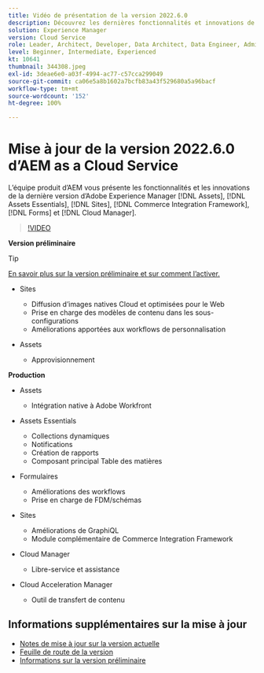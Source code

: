 ```yaml
---
title: Vidéo de présentation de la version 2022.6.0
description: Découvrez les dernières fonctionnalités et innovations de la version 2022-6-0 d’Adobe Experience Manager  [!DNL Assets Essentials], [!DNL Sites], [!DNL Screens], [!DNL Forms]  et  [!DNL Cloud Foundation].
solution: Experience Manager
version: Cloud Service
role: Leader, Architect, Developer, Data Architect, Data Engineer, Admin, User
level: Beginner, Intermediate, Experienced
kt: 10641
thumbnail: 344308.jpeg
exl-id: 3deae6e0-a03f-4994-ac77-c57cca299049
source-git-commit: ca06e5a8b1602a7bcfb83a43f529680a5a96bacf
workflow-type: tm+mt
source-wordcount: '152'
ht-degree: 100%

---
```


# Mise à jour de la version 2022.6.0 d’AEM as a Cloud Service

L’équipe produit d’AEM vous présente les fonctionnalités et les innovations de la dernière version d’Adobe Experience Manager [!DNL Assets], [!DNL Assets Essentials], [!DNL Sites], [!DNL Commerce Integration Framework], [!DNL Forms] et [!DNL Cloud Manager].

>[!VIDEO](https://video.tv.adobe.com/v/344308/?quality=12&learn=on)

**Version préliminaire**

>[!TIP]
>
>[En savoir plus sur la version préliminaire et sur comment l’activer.](https://experienceleague.adobe.com/docs/experience-manager-cloud-service/content/release-notes/prerelease.html?lang=fr)

* Sites
   * Diffusion d’images natives Cloud et optimisées pour le Web
   * Prise en charge des modèles de contenu dans les sous-configurations
   * Améliorations apportées aux workflows de personnalisation

* Assets
   * Approvisionnement

**Production**

* Assets
   * Intégration native à Adobe Workfront

* Assets Essentials
   * Collections dynamiques
   * Notifications
   * Création de rapports
   * Composant principal Table des matières

* Formulaires
   * Améliorations des workflows
   * Prise en charge de FDM/schémas

* Sites
   * Améliorations de GraphiQL
   * Module complémentaire de Commerce Integration Framework

* Cloud Manager
   * Libre-service et assistance

* Cloud Acceleration Manager
   * Outil de transfert de contenu

<!-- Have questions about the release?  Discuss the release in [Experience League Communities](https://adobe.ly/3NDPR8Y). -->

## Informations supplémentaires sur la mise à jour

* [Notes de mise à jour sur la version actuelle](https://experienceleague.adobe.com/docs/experience-manager-cloud-service/content/release-notes/home.html?lang=fr)
* [Feuille de route de la version](https://experienceleague.adobe.com/docs/experience-manager-release-information/aem-release-updates/update-releases-roadmap.html?lang=fr)
* [Informations sur la version préliminaire](https://experienceleague.adobe.com/docs/experience-manager-cloud-service/content/release-notes/prerelease.html?lang=fr)
